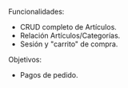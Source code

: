 Funcionalidades:
- CRUD completo de Artículos.
- Relación Artículos/Categorías.
- Sesión y "carrito" de compra.
  
Objetivos:
- Pagos de pedido.
